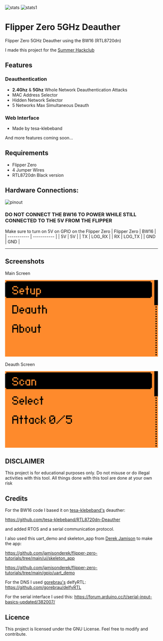 ![stats](https://hackatime-badge.hackclub.com/U092FFBRR0Q/flipperzero-bw16-deauther)
![stats1](https://hackatime-badge.hackclub.com/U092FFBRR0Q/RTL8720dn-DeautherWithRTOS)

# Flipper Zero 5GHz Deauther
Flipper Zero 5GHz Deauther using the BW16 (RTL8720dn)

I made this project for the [Summer Hackclub](https://summer.hack.club/bc1)


## Features
### Deauthentication
- **2.4Ghz** & **5Ghz** Whole Network Deauthentication Attacks
- MAC Address Selector
- Hidden Network Selector
- 5 Networks Max Simultaneous Deauth
### Web Interface
- Made by tesa-klebeband

And more features coming soon...

## Requirements

- Flipper Zero
- 4 Jumper Wires
- RTL8720dn Black version

## Hardware Connections:

![pinout](https://www.amebaiot.com/wp-content/uploads/2022/07/bw16_typec/P2.png)

### DO NOT CONNECT THE BW16 TO POWER WHILE STILL CONNECTED TO THE 5V FROM THE FLIPPER
Make sure to turn on 5V on GPIO on the Flipper Zero
| Flipper Zero | BW16 |
| ----------- | ----------- |
| 5V | 5V |
| TX | LOG_RX | 
| RX | LOG_TX | 
| GND | GND | 

---

## Screenshots

Main Screen

![main_screen](https://github.com/KinimodD/Flipper-Zero-5GHz-Deauther/blob/main/Screenshots/Main.png)

Deauth Screen

![deauth_screen](https://github.com/KinimodD/Flipper-Zero-5GHz-Deauther/blob/main/Screenshots/Deauth.png)


## DISCLAIMER
This project is for educational purposes only. Do not misuse or do illegal activities with this tool. All things done with this tool are done at your own risk


## Credits
For the BW16 code I based it on [tesa-klebeband's](https://github.com/tesa-klebeband) deauther:

https://github.com/tesa-klebeband/RTL8720dn-Deauther

and added RTOS and a serial communication protocol.


I also used this uart_demo and skeleton_app from [Derek Jamison](https://github.com/jamisonderek) to make the app:

https://github.com/jamisonderek/flipper-zero-tutorials/tree/main/ui/skeleton_app

https://github.com/jamisonderek/flipper-zero-tutorials/tree/main/gpio/uart_demo

For the DNS I used [gorebrau's](https://github.com/gorebrau) delfyRTL:
https://github.com/gorebrau/delfyRTL

For the serial interface I used this:
https://forum.arduino.cc/t/serial-input-basics-updated/382007/

## Licence
This project is licensed under the GNU License. Feel free to modify and contribute.
